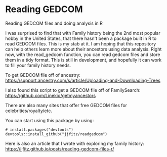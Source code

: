# Reading GEDCOM
Reading GEDCOM files and doing analysis in R

I was surprised to find that with Family history being the 2nd most popular hobby in the United States, that there hasn't been a package built in R to read GEDCOM files. This is my stab at it. I am hoping that this repository can help others learn more about their ancestors using data analysis.
Right now, with the read_gedcom function, you can read gedcom files and store them in a tidy format. This is still in development, and hopefully it can work to fill your family history needs.

To get GEDCOM file off of ancestry:
https://support.ancestry.com/s/article/Uploading-and-Downloading-Trees

I also found this script to get a GEDCOM file off of FamilySearch:
https://github.com/Linekio/getmyancestors

There are also many sites that offer free GEDCOM files for celebrities/royalty/etc. 

You can start using this package by using:
```
# install.packages("devtools")
devtools::install_github("jjfitz/readgedcom")
```

Here is also an article that I wrote with exploring my family history:
https://jjfitz.github.io/posts/reading-gedcom-files-r/
